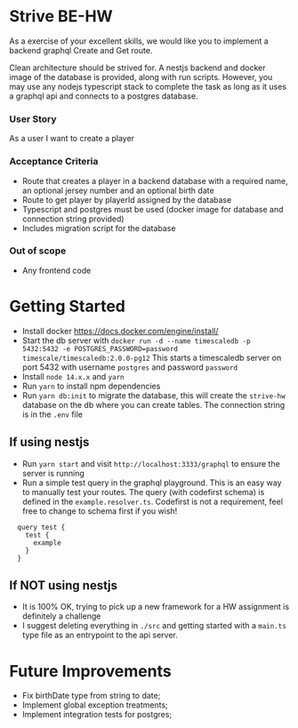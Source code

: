 # Strive BE-HW

As a exercise of your excellent skills, we would like you to implement a backend graphql Create and Get route.

Clean architecture should be strived for. A nestjs backend and docker image of the database is provided, along with run scripts. However, you may use any nodejs typescript stack to complete the task as long as it uses a graphql api and connects to a postgres database.

### User Story

As a user I want to create a player

### Acceptance Criteria

- Route that creates a player in a backend database with a required name, an optional jersey number and an optional birth date
- Route to get player by playerId assigned by the database
- Typescript and postgres must be used (docker image for database and connection string provided)
- Includes migration script for the database

### Out of scope

- Any frontend code

# Getting Started

- Install docker https://docs.docker.com/engine/install/
- Start the db server with `docker run -d --name timescaledb -p 5432:5432 -e POSTGRES_PASSWORD=password timescale/timescaledb:2.0.0-pg12` This starts a timescaledb server on port 5432 with username `postgres` and password `password`
- Install `node 14.x.x` and `yarn`
- Run `yarn` to install npm dependencies
- Run `yarn db:init` to migrate the database, this will create the `strive-hw` database on the db where you can create tables. The connection string is in the `.env` file

## If using nestjs

- Run `yarn start` and visit `http://localhost:3333/graphql` to ensure the server is running
- Run a simple test query in the graphql playground. This is an easy way to manually test your routes. The query (with codefirst schema) is defined in the `example.resolver.ts`. Codefirst is not a requirement, feel free to change to schema first if you wish!

```
  query test {
    test {
      example
    }
  }
```

## If NOT using nestjs

- It is 100% OK, trying to pick up a new framework for a HW assignment is definitely a challenge
- I suggest deleting everything in `./src` and getting started with a `main.ts` type file as an entrypoint to the api server.


# Future Improvements
- Fix birthDate type from string to date;
- Implement global exception treatments;
- Implement integration tests for postgres;
